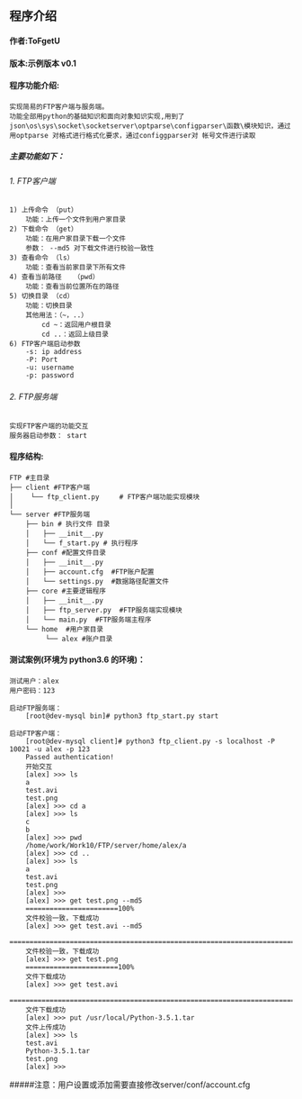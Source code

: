 ## 程序介绍

#### 作者:ToFgetU
#### 版本:示例版本 v0.1
#### 程序功能介绍:
    实现简易的FTP客户端与服务端。
    功能全部用python的基础知识和面向对象知识实现,用到了json\os\sys\socket\socketserver\optparse\configparser\函数\模块知识，通过用optparse 对格式进行格式化要求，通过configgparser对 帐号文件进行读取
##### 主要功能如下：
######	1. FTP客户端
	1) 上传命令 （put）
		功能：上传一个文件到用户家目录
	2) 下载命令	（get）
		功能：在用户家目录下载一个文件
		参数： --md5 对下载文件进行校验一致性
	3) 查看命令	（ls）
		功能：查看当前家目录下所有文件
	4) 查看当前路径	（pwd）
		功能：查看当前位置所在的路径
	5) 切换目录	（cd）
		功能：切换目录
		其他用法：（~，..）
			cd ~：返回用户根目录
			cd ..：返回上级目录
	6) FTP客户端启动参数
		-s: ip address
		-P: Port
		-u: username
		-p: password

######	2. FTP服务端
	实现FTP客户端的功能交互
	服务器启动参数： start


#### 程序结构:

	FTP #主目录
	├──	client #FTP客户端
	│　　	└── ftp_client.py     # FTP客户端功能实现模块
	│
	└── server #FTP服务端
		├── bin # 执行文件 目录  	
		│　　├── __init__.py  
		│　　└── f_start.py # 执行程序  
		├── conf #配置文件目录  
		│　　├── __init__.py
		│　　├── account.cfg  #FTP账户配置 
		│　　└── settings.py  #数据路径配置文件  
		├── core #主要逻辑程序  
		│　　├── __init__.py  
		│　　├── ftp_server.py  #FTP服务端实现模块 
		│　　└── main.py  #FTP服务端主程序  
		└── home  #用户家目录
		　　　└── alex #账户目录

#### 测试案例(环境为 python3.6 的环境)：
	测试用户：alex
	用户密码：123
	
	启动FTP服务端：
		[root@dev-mysql bin]# python3 ftp_start.py start

	启动FTP客户端：
		[root@dev-mysql client]# python3 ftp_client.py -s localhost -P 10021 -u alex -p 123
		Passed authentication!
		开始交互
		[alex] >>> ls
		a
		test.avi
		test.png
		[alex] >>> cd a
		[alex] >>> ls
		c
		b
		[alex] >>> pwd
		/home/work/Work10/FTP/server/home/alex/a
		[alex] >>> cd ..
		[alex] >>> ls
		a
		test.avi
		test.png
		[alex] >>> 
		[alex] >>> get test.png --md5
		=======================100%
		文件校验一致，下载成功
		[alex] >>> get test.avi --md5
		===================================================================================================100%
		文件校验一致，下载成功
		[alex] >>> get test.png
		=======================100%
		文件下载成功
		[alex] >>> get test.avi
		===================================================================================================100%
		文件下载成功
		[alex] >>> put /usr/local/Python-3.5.1.tar
		文件上传成功
		[alex] >>> ls
		test.avi
		Python-3.5.1.tar
		test.png
		[alex] >>> 

		


#####注意：用户设置或添加需要直接修改server/conf/account.cfg
		 	